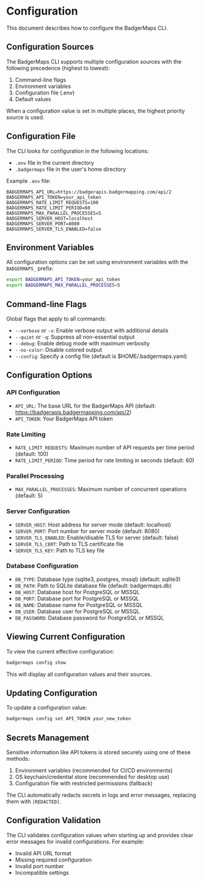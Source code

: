 # Configuration

This document describes how to configure the BadgerMaps CLI.

## Configuration Sources

The BadgerMaps CLI supports multiple configuration sources with the following precedence (highest to lowest):

1. Command-line flags
2. Environment variables
3. Configuration file (.env)
4. Default values

When a configuration value is set in multiple places, the highest priority source is used.

## Configuration File

The CLI looks for configuration in the following locations:

- `.env` file in the current directory
- `.badgermaps` file in the user's home directory

Example `.env` file:

```
BADGERMAPS_API_URL=https://badgerapis.badgermapping.com/api/2
BADGERMAPS_API_TOKEN=your_api_token
BADGERMAPS_RATE_LIMIT_REQUESTS=100
BADGERMAPS_RATE_LIMIT_PERIOD=60
BADGERMAPS_MAX_PARALLEL_PROCESSES=5
BADGERMAPS_SERVER_HOST=localhost
BADGERMAPS_SERVER_PORT=8080
BADGERMAPS_SERVER_TLS_ENABLED=false
```

## Environment Variables

All configuration options can be set using environment variables with the `BADGERMAPS_` prefix:

```bash
export BADGERMAPS_API_TOKEN=your_api_token
export BADGERMAPS_MAX_PARALLEL_PROCESSES=5
```

## Command-line Flags

Global flags that apply to all commands:

- `--verbose` or `-v`: Enable verbose output with additional details
- `--quiet` or `-q`: Suppress all non-essential output
- `--debug`: Enable debug mode with maximum verbosity
- `--no-color`: Disable colored output
- `--config`: Specify a config file (default is $HOME/.badgermaps.yaml)

## Configuration Options

### API Configuration

- `API_URL`: The base URL for the BadgerMaps API (default: https://badgerapis.badgermapping.com/api/2)
- `API_TOKEN`: Your BadgerMaps API token

### Rate Limiting

- `RATE_LIMIT_REQUESTS`: Maximum number of API requests per time period (default: 100)
- `RATE_LIMIT_PERIOD`: Time period for rate limiting in seconds (default: 60)

### Parallel Processing

- `MAX_PARALLEL_PROCESSES`: Maximum number of concurrent operations (default: 5)

### Server Configuration

- `SERVER_HOST`: Host address for server mode (default: localhost)
- `SERVER_PORT`: Port number for server mode (default: 8080)
- `SERVER_TLS_ENABLED`: Enable/disable TLS for server (default: false)
- `SERVER_TLS_CERT`: Path to TLS certificate file
- `SERVER_TLS_KEY`: Path to TLS key file

### Database Configuration

- `DB_TYPE`: Database type (sqlite3, postgres, mssql) (default: sqlite3)
- `DB_PATH`: Path to SQLite database file (default: badgermaps.db)
- `DB_HOST`: Database host for PostgreSQL or MSSQL
- `DB_PORT`: Database port for PostgreSQL or MSSQL
- `DB_NAME`: Database name for PostgreSQL or MSSQL
- `DB_USER`: Database user for PostgreSQL or MSSQL
- `DB_PASSWORD`: Database password for PostgreSQL or MSSQL

## Viewing Current Configuration

To view the current effective configuration:

```bash
badgermaps config show
```

This will display all configuration values and their sources.

## Updating Configuration

To update a configuration value:

```bash
badgermaps config set API_TOKEN your_new_token
```

## Secrets Management

Sensitive information like API tokens is stored securely using one of these methods:

1. Environment variables (recommended for CI/CD environments)
2. OS keychain/credential store (recommended for desktop use)
3. Configuration file with restricted permissions (fallback)

The CLI automatically redacts secrets in logs and error messages, replacing them with `[REDACTED]`.

## Configuration Validation

The CLI validates configuration values when starting up and provides clear error messages for invalid configurations. For example:

- Invalid API URL format
- Missing required configuration
- Invalid port number
- Incompatible settings